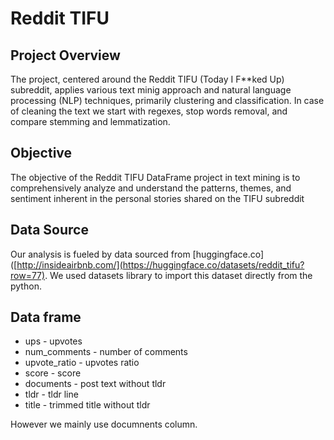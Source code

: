 # Reddit TIFU

## Project Overview

The project, centered around the Reddit TIFU (Today I F**ked Up) subreddit, applies various text minig approach and natural language processing (NLP) techniques, primarily clustering and classification. In case of cleaning the text we start with regexes, stop words removal, and compare stemming and lemmatization. 

## Objective

The objective of the Reddit TIFU DataFrame project in text mining is to comprehensively analyze and understand the patterns, themes, and sentiment inherent in the personal stories shared on the TIFU subreddit

## Data Source

Our analysis is fueled by data sourced from [huggingface.co]([http://insideairbnb.com/](https://huggingface.co/datasets/reddit_tifu?row=77). We used datasets library to import this dataset directly from the python.

## Data frame

* ups - upvotes
* num_comments - number of comments
* upvote_ratio - upvotes ratio
* score - score
* documents - post text without tldr
* tldr - tldr line
* title - trimmed title without tldr

However we mainly use documnents column.
